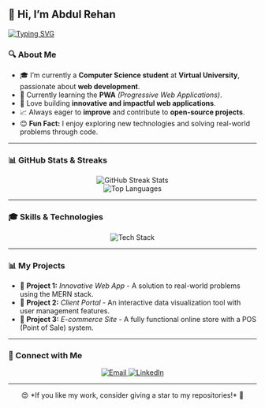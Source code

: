 ## 👋 Hi, I’m Abdul Rehan



<a href="https://github.com/abdulrehan17773">
  <img src="https://readme-typing-svg.herokuapp.com?font=Fira+Code&duration=3000&pause=200&center=true&vCenter=true&width=435&lines=MERN-Stack+Developer;Problem+Solver" alt="Typing SVG"/>
</a>

### 🔍 About Me
- 🎓 I’m currently a **Computer Science student** at **Virtual University**, passionate about **web development**.
- 🚀 Currently learning the **PWA** *(Progressive Web Applications)*.
- 🌟 Love building **innovative and impactful web applications**.
- 📈 Always eager to **improve** and contribute to **open-source projects**.
- 😊 **Fun Fact:** I enjoy exploring new technologies and solving real-world problems through code.

---

### 📊 GitHub Stats & Streaks
<div align="center">
  <img src="https://github-readme-streak-stats.herokuapp.com/?user=abdulrehan17773&theme=dark&hide_border=true" alt="GitHub Streak Stats"/>
  <br>
  <img src="https://github-readme-stats.vercel.app/api/top-langs/?username=abdulrehan17773&layout=compact&theme=dark&hide_border=true" alt="Top Languages"/>
</div>

---

### 🎓 Skills & Technologies
<div align="center">
  <img src="https://skillicons.dev/icons?i=bootstrap,tailwind,js,react,nodejs,express,mongodb,mysql,php,pwa" alt="Tech Stack"/>
</div>

---


### 📊 My Projects
- 📅 **Project 1:** *Innovative Web App* - A solution to real-world problems using the MERN stack.
- 📆 **Project 2:** *Client Portal* - An interactive data visualization tool with user management features.
- 📇 **Project 3:** *E-commerce Site* - A fully functional online store with a POS (Point of Sale) system.

---

### 👤 Connect with Me
<div align="center">
  <a href="mailto:abdulrehan.17773@gmail.com">
    <img src="https://img.shields.io/badge/Email-D14836?style=for-the-badge&logo=gmail&logoColor=white" alt="Email"/>
  </a>
  <a href="https://www.linkedin.com/in/abdul-rehan-865791289/ target="_blank"">
    <img src="https://img.shields.io/badge/LinkedIn-0077B5?style=for-the-badge&logo=linkedin&logoColor=white" alt="LinkedIn"/>
  </a>
</div>

---

<div align="center">
  😍 *If you like my work, consider giving a star to my repositories!* 🌟
</div>
